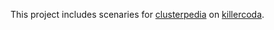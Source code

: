 This project includes scenaries for [clusterpedia](https://github.com/clusterpedia-io/clusterpedia) on [killercoda](https://killercoda.com).
